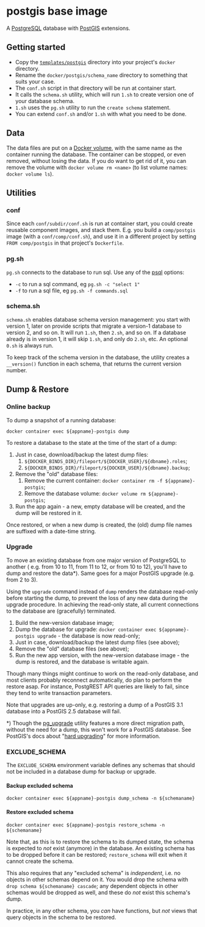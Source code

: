 # postgis base image

A [PostgreSQL](https://www.postgresql.org/) database with [PostGIS](https://postgis.net/) extensions.

## Getting started

- Copy the [`templates/postgis`](/templates/postgis) directory into your project's `docker` directory.
- Rename the `docker/postgis/schema_name` directory to something that suits your case.
- The `conf.sh` script in that directory will be run at container start.
- It calls the `schema.sh` utility, which will run `1.sh` to create version one of your database schema.
- `1.sh` uses the `pg.sh` utility to run the `create schema` statement.
- You can extend `conf.sh` and/or `1.sh` with what you need to be done.

## Data

The data files are put on a [Docker volume](https://docs.docker.com/storage/volumes/), with the same name as the container running the database. The container can be stopped, or even removed, without losing the data. If you do want to get rid of it, you can remove the volume with `docker volume rm <name>` (to list volume names: `docker volume ls`).

## Utilities

### conf

Since each `conf/subdir/conf.sh` is run at container start, you could create reusable component images, and stack them. E.g. you build a `comp/postgis` image (with a `conf/comp/conf.sh`), and use it in a different project by setting `FROM comp/postgis` in that project's `Dockerfile`.

### pg.sh

`pg.sh` connects to the database to run sql. Use any of the [psql](https://www.postgresql.org/docs/current/app-psql.html) options:

- `-c` to run a sql command, eg `pg.sh -c "select 1"`
- `-f` to run a sql file, eg `pg.sh -f commands.sql`

### schema.sh

`schema.sh` enables database schema version management: you start with version 1, later on provide scripts that migrate a version-1 database to version 2, and so on. It will run `1.sh`, then `2.sh`, and so on. If a database already is in version 1, it will skip `1.sh`, and only do `2.sh`, etc. An optional `0.sh` is always run.

To keep track of the schema version in the database, the utility creates a `__version()` function in each schema, that returns the current version number.

## Dump & Restore

### Online backup

To dump a snapshot of a running database:

`docker container exec ${appname}-postgis dump`

To restore a database to the state at the time of the start of a dump:

1. Just in case, download/backup the latest dump files:
   1. `${DOCKER_BINDS_DIR}/fileport/${DOCKER_USER}/${dbname}.roles`;
   1. `${DOCKER_BINDS_DIR}/fileport/${DOCKER_USER}/${dbname}.backup`;
1. Remove the "old" database files:
   1. Remove the current container: `docker container rm -f ${appname}-postgis`;
   1. Remove the database volume: `docker volume rm ${appname}-postgis`;
1. Run the app again - a new, empty database will be created, and the dump
   will be restored in it.

Once restored, or when a new dump is created, the (old) dump file names are suffixed
with a date-time string.

### Upgrade

To move an existing database from one major version of PostgreSQL to another (
e.g. from 10 to 11, from 11 to 12, or from 10 to 12), you'll have to dump and
restore the data\*). Same goes for a major PostGIS upgrade (e.g. from 2 to 3).

Using the `upgrade` command instead of `dump` renders the database read-only
before starting the dump, to prevent the loss of any new data during the upgrade
procedure. In achieving the read-only state, all current connections to the
database are (gracefully) terminated.

1. Build the new-version database image;
1. Dump the database for upgrade: `docker container exec ${appname}-postgis upgrade` - the database is now read-only;
1. Just in case, download/backup the latest dump files (see above);
1. Remove the "old" database files (see above);
1. Run the new app version, with the new-version database image - the dump is
   restored, and the database is writable again.

Though many things might continue to work on the read-only database, and most
clients probably reconnect automatically, do plan to perform the restore asap.
For instance, PostgREST API queries are likely to fail, since they tend to write
transaction parameters.

Note that upgrades are up-only, e.g. restoring a dump of a PostGIS 3.1 database
into a PostGIS 2.5 database will fail.

\*) Though the [pg_upgrade](https://www.postgresql.org/docs/current/pgupgrade.html)
utility features a more direct migration path, without the need for a dump, this won't
work for a PostGIS database. See PostGIS's docs about
"[hard upgrading](https://postgis.net/docs/manual-dev/postgis_administration.html#hard_upgrade)"
for more information.

### EXCLUDE_SCHEMA

The `EXCLUDE_SCHEMA` environment variable defines any schemas that should not be
included in a database dump for backup or upgrade.

#### Backup excluded schema

```
docker container exec ${appname}-postgis dump_schema -n ${schemaname}
```

#### Restore excluded schema

```
docker container exec ${appname}-postgis restore_schema -n ${schemaname}
```

Note that, as this is to restore the schema to its dumped state, the schema is
expected to _not_ exist (anymore) in the database. An existing schema has to be
dropped before it can be restored; `restore_schema` will exit when it cannot
create the schema.

This also requires that any "excluded schema" is _independent_, i.e. no objects
in other schemas depend on it. You would drop the schema with `drop schema ${schemaname} cascade`; any dependent objects in other schemas would be dropped
as well, and these do _not_ exist this schema's dump.

In practice, in any other schema, you _can_ have functions, but _not_ views that
query objects in the schema to be restored.
